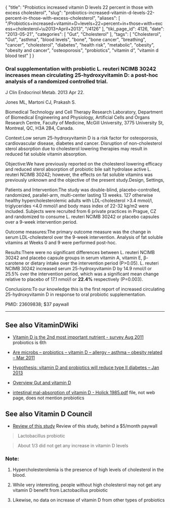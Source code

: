 {
    "title": "Probiotics increased vitamin D levels 22 percent in those with excess cholesterol",
    "slug": "probiotics-increased-vitamin-d-levels-22-percent-in-those-with-excess-cholesterol",
    "aliases": [
        "/Probiotics+increased+vitamin+D+levels+22+percent+in+those+with+excess+cholesterol+\u2013+April+2013",
        "/4126"
    ],
    "tiki_page_id": 4126,
    "date": "2013-05-21",
    "categories": [
        "Gut",
        "Cholesterol"
    ],
    "tags": [
        "Cholesterol",
        "Gut",
        "asthma",
        "blood levels",
        "bone",
        "bone cancer",
        "breathing",
        "cancer",
        "cholesterol",
        "diabetes",
        "health risk",
        "metabolic",
        "obesity",
        "obesity and cancer",
        "osteoporosis",
        "probiotics",
        "vitamin d",
        "vitamin d blood test"
    ]
}


### Oral supplementation with probiotic L. reuteri NCIMB 30242 increases mean circulating 25-hydroxyvitamin D: a post-hoc analysis of a randomized controlled trial.

J Clin Endocrinol Metab. 2013 Apr 22. 

Jones ML, Martoni CJ, Prakash S.

Biomedical Technology and Cell Therapy Research Laboratory, Department of Biomedical Engineering and Physiology, Artificial Cells and Organs Research Centre, Faculty of Medicine, McGill University, 3775 University St, Montreal, QC, H3A 2B4, Canada.

Context:Low serum 25-hydroxyvitamin D is a risk factor for osteoporosis, cardiovascular disease, diabetes and cancer. Disruption of non-cholesterol sterol absorption due to cholesterol lowering therapies may result in reduced fat soluble vitamin absorption.

Objective:We have previously reported on the cholesterol lowering efficacy and reduced sterol absorption of probiotic bile salt hydrolase active L. reuteri NCIMB 30242; however, the effects on fat soluble vitamins was previously unknown and the objective of the present study.Design, Settings, 

Patients and Intervention:The study was double-blind, placebo-controlled, randomized, parallel-arm, multi-center lasting 13 weeks. 127 otherwise healthy hypercholesterolemic adults with LDL-cholesterol >3.4 mmol/l, triglycerides <4.0 mmol/l and body mass index of 22-32 kg/m2 were included. Subjects were recruited from 6 private practices in Prague, CZ and randomized to consume L. reuteri NCIMB 30242 or placebo capsules over a 9-week intervention period.

Outcome measures:The primary outcome measure was the change in serum LDL-cholesterol over the 9-week intervention. Analysis of fat soluble vitamins at Weeks 0 and 9 were performed post-hoc.

Results:There were no significant differences between L. reuteri NCIMB 30242 and placebo capsule groups in serum vitamin A, vitamin E, β-carotene or dietary intake over the intervention period (P>0.05). L. reuteri NCIMB 30242 increased serum 25-hydroxyvitamin D by 14.9 nmol/l or 25.5% over the intervention period, which was a significant mean change relative to placebo of 17.1 nmol/l or  **22.4%**  respectively (P=0.003).

Conclusions:To our knowledge this is the first report of increased circulating 25-hydroxyvitamin D in response to oral probiotic supplementation.

PMID:     23609838; $37 paywall

---

## See also VitaminDWiki

* [Vitamin D is the 2nd most important nutrient - survey Aug 2011](/posts/vitamin-d-is-the-2nd-most-important-nutrient-survey) probiotics is 6th

* [Are microbs – probiotics – vitamin D – allergy – asthma – obesity related – Mar 2011](/posts/are-microbs-probiotics-vitamin-d-allergy-asthma-obesity-related)

* [Hypothesis: vitamin D and probiotics will reduce type II diabetes – Jan 2013](/posts/hypothesis-vitamin-d-and-probiotics-will-reduce-type-ii-diabetes)

* [Overview Gut and vitamin D](/posts/overview-gut-and-vitamin-d)

* [intestinal mal-absorption of vitamin D - Holick 1985.pdf](https://www.VitaminDWiki.com/dl1978) file, not web page, does not mention probiotics

## See also Vitamin D Council

* [Review of this study](https://www.vitamindcouncil.org/blog/vitamin-d-status-increased-with-probiotic-says-new-randomized-controlled-trial/) Review of this study, behind a $5/month paywall

> Lactobacillus probiotic

> About 1/3 did not get any increase in vitamin D levels

### Note:

1. Hypercholesterolemia is the presence of high levels of cholesterol in the blood.

1. While very interesting, people without high cholesterol may not get any vitamin D benefit from Lactobacillus probiotic

1. Likewise, no data on increase of vitamin D from other types of probiotics